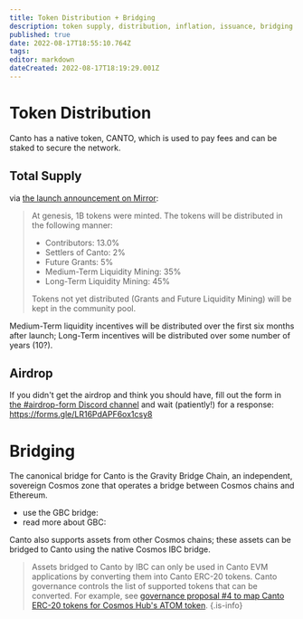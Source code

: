 ```yaml
---
title: Token Distribution + Bridging
description: token supply, distribution, inflation, issuance, bridging
published: true
date: 2022-08-17T18:55:10.764Z
tags: 
editor: markdown
dateCreated: 2022-08-17T18:19:29.001Z
---
```





# Token Distribution

Canto has a native token, CANTO, which is used to pay fees and can be staked to secure the network.

## Total Supply

via [the launch announcement on Mirror](https://mirror.xyz/0x4CeD9817cAD891aEFfbF5Fb7DcB6f3c6aEBd4228/6UtxzGXsyCt6onAZjqwinAlQXhmq41Ow9o5SvPRkNKo):

>At genesis, 1B tokens were minted. The tokens will be distributed in the following manner:
> - Contributors: 13.0%
> - Settlers of Canto: 2%
> - Future Grants: 5%
> - Medium-Term Liquidity Mining: 35%
> - Long-Term Liquidity Mining: 45%
>
> Tokens not yet distributed (Grants and Future Liquidity Mining) will be kept in the 
> community pool.

Medium-Term liquidity incentives will be distributed over the first six months after launch; Long-Term incentives will be distributed over some number of years (10?).

## Airdrop

If you didn't get the airdrop and think you should have, fill out the form in [the #airdrop-form Discord channel](https://discord.com/channels/993968517906960445/1009274306133508147) and wait (patiently!) for a response: https://forms.gle/LR16PdAPF6ox1csy8


# Bridging

The canonical bridge for Canto is the Gravity Bridge Chain, an independent, sovereign Cosmos zone that operates a bridge between Cosmos chains and Ethereum.

- use the GBC bridge: 
- read more about GBC: 

Canto also supports assets from other Cosmos chains; these assets can be bridged to Canto using the native Cosmos IBC bridge.

> Assets bridged to Canto by IBC can only be used in Canto EVM applications by converting them into Canto ERC-20 tokens.  Canto governance controls the list of supported tokens that can be converted.  For example, see [governance proposal #4 to map Canto ERC-20 tokens for Cosmos Hub's ATOM token](https://governance.canto.io/).
{.is-info}



